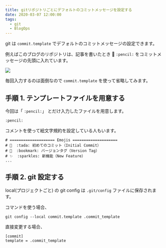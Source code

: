 ```yaml
---
title: gitリポジトリごとにデフォルトのコミットメッセージを設定する
date: 2020-03-07 12:00:00
tags:
  - git
  - BlogOps
---
```


git は `commit.template` でデフォルトのコミットメッセージの設定できます。

例えばこのブログのリポジトリは、記事を書いたとき 📝 `:pencil:` をコミットメッセージの先頭に入れています。

![](https://elzup-image-storage.s3.amazonaws.com/blog/Commits_%C2%B7_elzup_anozonbiyori.png)

毎回入力するのは面倒なので `commit.template` を使って省略してみます。

## 手順 1. テンプレートファイルを用意する

今回は「 `:pencil:`」 とだけ入力したファイルを用意します。

```.commit_template
:pencil:
```

コメントを使って絵文字規約を設定している人もいます。

```
# ==================== Emojis ====================
# 🎉  :tada: 初めてのコミット（Initial Commit）
# 🔖  :bookmark: バージョンタグ（Version Tag）
# ✨  :sparkles: 新機能（New Feature）
...
```

## 手順 2. git 設定する

local(プロジェクトごと) の git config は `.git/config` ファイルに保存されます。

コマンドを使う場合、

```
git config --local commit.template .commit_template
```

直接変更する場合、

```:title=.git/config
[commit]
template = .commit_template
```
